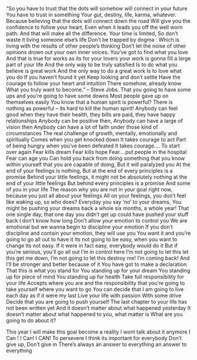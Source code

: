 “So you have to trust that the dots will somehow will connect in your future
  You have to trust in something
  Your gut, destiny, life, karma, whatever.
  Because believing that the dots will connect down the road
  Will give you the confidence to follow your heart,
  Even when it leads you off the well worn path.
  And that will make all the difference.
  Your time is limited,
  So don’t waste it living someone else’s life
  Don’t be trapped by dogma :
  Which is living with the results of other people’s thinking
  Don’t let the noise of other opinions drown out your own inner voices.
  You’ve got to find what you love
  And that is true for works
  as its for your lovers
  your work is gonna fill a large part of your life
  And the only way to be truly satisfied
  Is to do what you believe is great work
  And the only way to do a great work
  Is to love what you do
  If you haven’t found it yet
  Keep looking and don’t settle
  Have the courage to follow your heart and intuition
  There somehow, already know
  What you truly want to become.” – Steve Jobs.
  That you going to have some ups and you’re going to have some downs
  Most people gave up on themselves easily
  You know that a human spirit is powerful?
  There is nothing as powerful – its hard to kill the human spirit!
  Anybody can feel good when they have their health, they bills are paid, they have happy relationships
  Anybody can be positive then,
  Anybody can have a large of vision then
  Anybody can have a lot of faith under those kind of circumstances
  The real challenge of growth, mentally, emotionally and spiritually
  Comes when you get knocked down
  It takes courage to act
  Part of being hungry when you’ve been defeated
  It takes courage….
  To start over again
  Fear kills dream
  Fear kills hope
  Fear….put people in the hospital
  Fear can age you
  Can hold you back from doing something that you know within yourself that you are capable of doing,
  But it will paralyzed you
  At the end of your feelings is nothing,
  But at the end of every principles is a promise
  Behind your little feelings, it might not be absolutely nothing at the end of your little feelings
  But behind every principles is a promise
  And some of you in your life
  The reason why you are not in your goal right now, because you just all about your feelings
  All on your feelings, you don’t feel like waking up, so who does?
  Everyday you say ‘no’ to your dreams,
  You might be pushing your dreams back a whole six months, a whole year!
  That one single day, that one day you didn’t get up could have pushed your stuff back I don’t know how long
  Don’t allow your emotion to control you
  We are emotional but we wanna begin to discipline your emotion
  If you don’t discipline and contain your emotion, they will use you
  You want it and you’re going to go all out to have it
  Its not going to be easy, when you want to change
  Its not easy. If it were in fact easy, everybody would do it
  But if you’re serious, you’ll go all out
  I’m in control here
  I’m not going to let this let this get me down, I’m not going to let this destroy me!
  I’m coming back!
  And I’ll be stronger and better because of it
  You have got to make a declaration
  That this is what you stand for
  You standing up for your dream
  You standing up for piece of mind
  You standing up for health
  Take full responsibility for your life
  Accepts where you are and the responsibility that you’re going to take yourself where you want to go
  You can decide that I am going to live each day as if it were my last
  Live your life with passion
  With some drive
  Decide that you are going to push yourself
  The last chapter to your life has not been written yet
  And it doesn’t matter about what happened yesterday
  It doesn’t matter about what happened to you, what matter is
  What are you going to do about it?

This year I will make this goal become a reality
  I wont talk about it anymore
  I Can ! I Can! I CAN!
  To persevere I think its important for everybody
  Don’t give up, Don’t give in
  There’s always an answer to everything an answer to everything